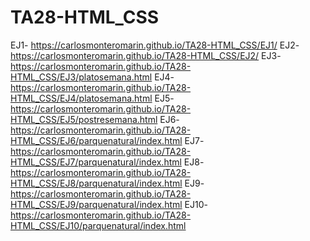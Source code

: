# TA28-HTML_CSS
EJ1- https://carlosmonteromarin.github.io/TA28-HTML_CSS/EJ1/
EJ2- https://carlosmonteromarin.github.io/TA28-HTML_CSS/EJ2/
EJ3- https://carlosmonteromarin.github.io/TA28-HTML_CSS/EJ3/platosemana.html
EJ4- https://carlosmonteromarin.github.io/TA28-HTML_CSS/EJ4/platosemana.html
EJ5- https://carlosmonteromarin.github.io/TA28-HTML_CSS/EJ5/postresemana.html
EJ6- https://carlosmonteromarin.github.io/TA28-HTML_CSS/EJ6/parquenatural/index.html
EJ7- https://carlosmonteromarin.github.io/TA28-HTML_CSS/EJ7/parquenatural/index.html
EJ8- https://carlosmonteromarin.github.io/TA28-HTML_CSS/EJ8/parquenatural/index.html
EJ9- https://carlosmonteromarin.github.io/TA28-HTML_CSS/EJ9/parquenatural/index.html
EJ10- https://carlosmonteromarin.github.io/TA28-HTML_CSS/EJ10/parquenatural/index.html
